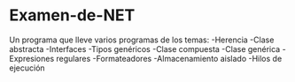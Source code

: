 # Examen-de-NET
Un programa que lleve varios programas de los temas: -Herencia -Clase abstracta -Interfaces -Tipos genéricos -Clase compuesta -Clase genérica -Expresiones regulares -Formateadores -Almacenamiento aislado -Hilos de ejecución
